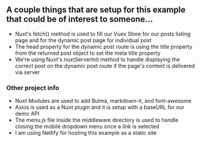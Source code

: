 ## A couple things that are setup for this example that could be of interest to someone...

- Nuxt's fetch() method is used to fill our Vuex Store for our posts listing page and for the dynamic post page for individual post
- The head property for the dynamic post route is using the title property from the returned post object to set the meta title property
- We're using Nuxt's nuxtServerInit method to handle displaying the correct post on the dynamic post route if the page's content is delivered via server

### Other project info

- Nuxt Modules are used to add Bulma, markdown-it, and font-awesome
- Axios is used as a Nuxt plugin and it is setup with a baseURL for our demo API
- The menu.js file inside the middleware directory is used to handle closing the mobile dropdown menu once a link is selected
- I am using Netlify for hosting this example as a static site
